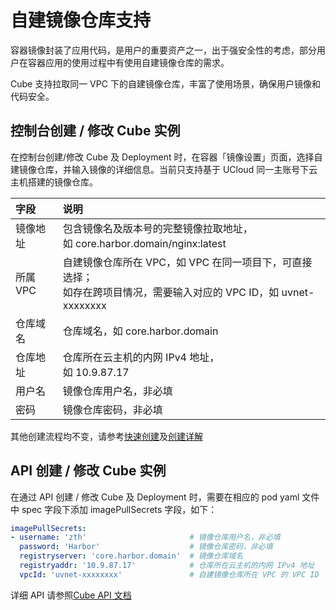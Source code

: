 # 自建镜像仓库支持

容器镜像封装了应用代码，是用户的重要资产之一，出于强安全性的考虑，部分用户在容器应用的使用过程中有使用自建镜像仓库的需求。

Cube 支持拉取同一 VPC 下的自建镜像仓库，丰富了使用场景，确保用户镜像和代码安全。

## 控制台创建 / 修改 Cube 实例

在控制台创建/修改 Cube 及 Deployment 时，在容器「镜像设置」页面，选择自建镜像仓库，并输入镜像的详细信息。当前只支持基于 UCloud 同一主账号下云主机搭建的镜像仓库。

|    字段    |  说明  |
|:------|:------|
|镜像地址|包含镜像名及版本号的完整镜像拉取地址，<br>如 core.harbor.domain/nginx:latest|
|所属 VPC|自建镜像仓库所在 VPC，如 VPC 在同一项目下，可直接选择；<br>如存在跨项目情况，需要输入对应的 VPC ID，如 uvnet-xxxxxxxx|
|仓库域名|仓库域名，如 core.harbor.domain|
|仓库地址|仓库所在云主机的内网 IPv4 地址，<br>如 10.9.87.17|
|用户名|镜像仓库用户名，非必填|
|密码|镜像仓库密码，非必填|

其他创建流程均不变，请参考[快速创建](/cube/userguide/quick_start.md)及[创建详解](cube/userguide/describe_create.md)

## API 创建 / 修改 Cube 实例

在通过 API 创建 / 修改 Cube 及 Deployment 时，需要在相应的 pod yaml 文件中 spec 字段下添加 imagePullSecrets 字段，如下：

```yaml
imagePullSecrets:
- username: 'zth'                       # 镜像仓库用户名，非必填
  password: 'Harbor'                    # 镜像仓库密码，非必填
  registryserver: 'core.harbor.domain'  # 镜像仓库域名
  registryaddr: '10.9.87.17'            # 仓库所在云主机的内网 IPv4 地址
  vpcId: 'uvnet-xxxxxxxx'               # 自建镜像仓库所在 VPC 的 VPC ID
```

详细 API 请参照[Cube API 文档](/api/cube-api/README.md)